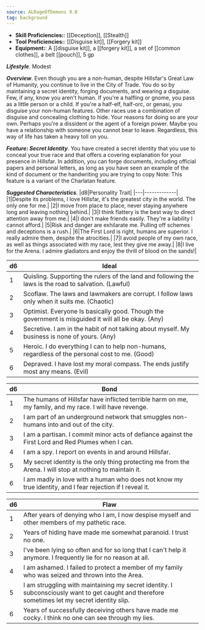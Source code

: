 ```yaml
---
source: ALRageOfDemons 9.0
tag: background
---
```



- **Skill Proficiencies:**: [[Deception]], [[Stealth]]
- **Tool Proficiencies:**: [[Disguise kit]], [[Forgery kit]]
- **Equipment:**: A [[disguise kit]], a [[forgery kit]], a set of [[common clothes]], a belt [[pouch]], 5 gp


**_Lifestyle_**. Modest

**_Overview_**. Even though you are a non-human, despite Hillsfar's Great Law of Humanity, you continue to live in the City of Trade. You do so by maintaining a secret identity, forging documents, and wearing a disguise. Few, if any, know you aren't human. If you're a halfling or gnome, you pass as a little person or a child. If you're a half-elf, half-orc, or genasi, you disguise your non-human features. Other races use a combination of disguise and concealing clothing to hide. Your reasons for doing so are your own. Perhaps you're a dissident or the agent of a foreign power. Maybe you have a relationship with someone you cannot bear to leave. Regardless, this way of life has taken a heavy toll on you.

**_Feature: Secret Identity_**. You have created a secret identity that you use to conceal your true race and that offers a covering explanation for your presence in Hillsfar. In addition, you can forge documents, including official papers and personal letters, as long as you have seen an example of the kind of document or the handwriting you are trying to copy Note: This feature is a variant of the Charlatan feature.

**_Suggested Characteristics_**. |d8|Personality Trait|
|---|-------------|
|1|Despite its problems, I love Hillsfar, it's the greatest city in the world. The only one for me.|
|2|I move from place to place, never staying anywhere long and leaving nothing behind.|
|3|I think flattery is the best way to direct attention away from me.|
|4|I don't make friends easily. They're a liability I cannot afford.|
|5|Risk and danger are exhilarate me. Pulling off schemes and deceptions is a rush.|
|6|The First Lord is right, humans are superior. I really admire them, despite the atrocities.|
|7|I avoid people of my own race, as well as things associated with my race, lest they give me away.|
|8|I live for the Arena. I admire gladiators and enjoy the thrill of blood on the sands!|

|d6|Ideal|
|---|-------------|
|1|Quisling. Supporting the rulers of the land and following the laws is the road to salvation. (Lawful)|
|2|Scoflaw. The laws and lawmakers are corrupt. I follow laws only when it suits me. (Chaotic)|
|3|Optimist. Everyone Is basically good. Though the government is misguided it will all be okay. (Any)|
|4|Secretive. I am in the habit of not talking about myself. My business is none of yours. (Any)|
|5|Heroic. I do everything I can to help non-humans, regardless of the personal cost to me. (Good)|
|6|Depraved. I have lost my moral compass. The ends justify most any means. (Evil)|

|d6|Bond|
|---|-------------|
|1|The humans of Hillsfar have inflicted terrible harm on me, my family, and my race. I will have revenge.|
|2|I am part of an underground network that smuggles non-humans into and out of the city.|
|3|I am a partisan. I commit minor acts of defiance against the First Lord and Red Plumes when I can.|
|4|I am a spy. I report on events in and around Hillsfar.|
|5|My secret identity is the only thing protecting me from the Arena. I will stop at nothing to maintain it.|
|6|I am madly in love with a human who does not know my true identity, and I fear rejection if I reveal it.|

|d6|Flaw|
|---|-------------|
|1|After years of denying who I am, I now despise myself and other members of my pathetic race.|
|2|Years of hiding have made me somewhat paranoid. I trust no one.|
|3|I've been lying so often and for so long that I can't help it anymore. I frequently lie for no reason at all.|
|4|I am ashamed. I failed to protect a member of my family who was seized and thrown into the Area.|
|5|I am struggling with maintaining my secret identity. I subconsciously want to get caught and therefore sometimes let my secret identity slip.|
|6|Years of successfully deceiving others have made me cocky. I think no one can see through my lies.|

